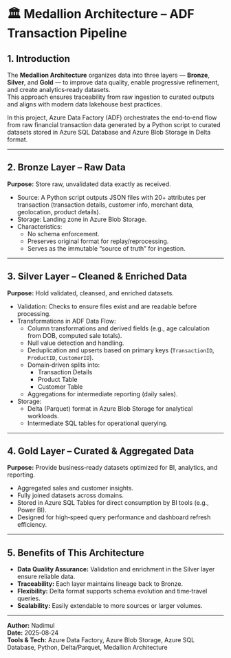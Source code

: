 # 🏛 Medallion Architecture – ADF Transaction Pipeline

## 1. Introduction
The **Medallion Architecture** organizes data into three layers — **Bronze**, **Silver**, and **Gold** — to improve data quality, enable progressive refinement, and create analytics‑ready datasets.  
This approach ensures traceability from raw ingestion to curated outputs and aligns with modern data lakehouse best practices.

In this project, Azure Data Factory (ADF) orchestrates the end‑to‑end flow from raw financial transaction data generated by a Python script to curated datasets stored in Azure SQL Database and Azure Blob Storage in Delta format.

---

## 2. Bronze Layer – Raw Data
**Purpose:** Store raw, unvalidated data exactly as received.

- Source: A Python script outputs JSON files with 20+ attributes per transaction (transaction details, customer info, merchant data, geolocation, product details).
- Storage: Landing zone in Azure Blob Storage.
- Characteristics:
  - No schema enforcement.
  - Preserves original format for replay/reprocessing.
  - Serves as the immutable “source of truth” for ingestion.

---

## 3. Silver Layer – Cleaned & Enriched Data
**Purpose:** Hold validated, cleansed, and enriched datasets.

- Validation: Checks to ensure files exist and are readable before processing.
- Transformations in ADF Data Flow:
  - Column transformations and derived fields (e.g., age calculation from DOB, computed sale totals).
  - Null value detection and handling.
  - Deduplication and upserts based on primary keys (`TransactionID`, `ProductID`, `CustomerID`).
  - Domain‑driven splits into:
    - Transaction Details
    - Product Table
    - Customer Table
  - Aggregations for intermediate reporting (daily sales).
- Storage:
  - Delta (Parquet) format in Azure Blob Storage for analytical workloads.
  - Intermediate SQL tables for operational querying.

---

## 4. Gold Layer – Curated & Aggregated Data
**Purpose:** Provide business‑ready datasets optimized for BI, analytics, and reporting.

- Aggregated sales and customer insights.
- Fully joined datasets across domains.
- Stored in Azure SQL Tables for direct consumption by BI tools (e.g., Power BI).
- Designed for high‑speed query performance and dashboard refresh efficiency.

---

## 5. Benefits of This Architecture
- **Data Quality Assurance:** Validation and enrichment in the Silver layer ensure reliable data.
- **Traceability:** Each layer maintains lineage back to Bronze.
- **Flexibility:** Delta format supports schema evolution and time‑travel queries.
- **Scalability:** Easily extendable to more sources or larger volumes.

---


**Author:** Nadimul  
**Date:** 2025‑08‑24  
**Tools & Tech:** Azure Data Factory, Azure Blob Storage, Azure SQL Database, Python, Delta/Parquet, Medallion Architecture
